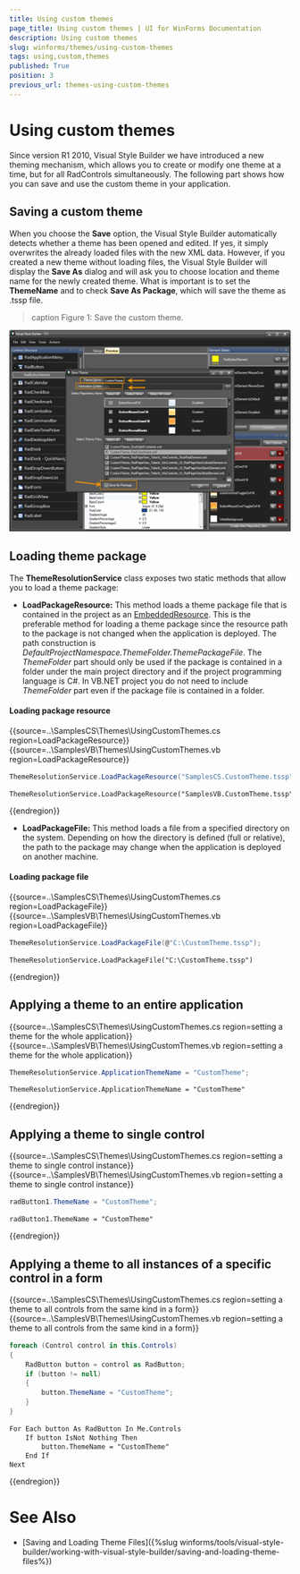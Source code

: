 ```yaml
---
title: Using custom themes
page_title: Using custom themes | UI for WinForms Documentation
description: Using custom themes
slug: winforms/themes/using-custom-themes
tags: using,custom,themes
published: True
position: 3
previous_url: themes-using-custom-themes
---
```


# Using custom themes

Since version R1 2010, Visual Style Builder we have introduced a new theming mechanism, which allows you to create or modify one theme at a time, but for all RadControls simultaneously. The following part shows how you can save and use the custom theme in your application.


## Saving a custom theme

When you choose the __Save__ option, the Visual Style Builder automatically detects whether a theme has been opened and edited. If yes, it simply overwrites the already loaded files with the new XML data. However, if you created a new theme without loading files, the Visual Style Builder will display the __Save As__ dialog and will ask you to choose location and theme name for the newly created theme. What is important is to set the __ThemeName__ and to check __Save As Package__, which will save the theme as .tssp file.

>caption Figure 1: Save the custom theme.

![themes-using-custom-themes](images/themes-using-custom-themes.png)

## Loading theme package

The __ThemeResolutionService__ class exposes two static methods that allow you to load a theme package:

* __LoadPackageResource:__ This method loads a theme package file that is contained in the project as an [EmbeddedResource](http://msdn.microsoft.com/en-us/library/0c6xyb66(VS.80).aspx). This is the preferable method for loading a theme package since the resource path to the package is not changed when the application is deployed. The path construction is *DefaultProjectNamespace.ThemeFolder.ThemePackageFile*. The *ThemeFolder* part should only be used if the package is contained in a folder under the main project directory and if the project programming language is C#. In VB.NET project you do not need to include *ThemeFolder* part even if the package file is contained in a folder.
            
#### Loading package resource

{{source=..\SamplesCS\Themes\UsingCustomThemes.cs region=LoadPackageResource}} 
{{source=..\SamplesVB\Themes\UsingCustomThemes.vb region=LoadPackageResource}} 

````C#
ThemeResolutionService.LoadPackageResource("SamplesCS.CustomTheme.tssp");

````
````VB.NET
ThemeResolutionService.LoadPackageResource("SamplesVB.CustomTheme.tssp")

````

{{endregion}} 

* __LoadPackageFile:__ This method loads a file from a specified directory on the system. Depending on how the directory is defined (full or relative), the path to the package may change when the application is deployed on another machine.

#### Loading package file

{{source=..\SamplesCS\Themes\UsingCustomThemes.cs region=LoadPackageFile}} 
{{source=..\SamplesVB\Themes\UsingCustomThemes.vb region=LoadPackageFile}} 

````C#
ThemeResolutionService.LoadPackageFile(@"C:\CustomTheme.tssp");

````
````VB.NET
ThemeResolutionService.LoadPackageFile("C:\CustomTheme.tssp")

````

{{endregion}} 

## Applying a theme to an entire application

{{source=..\SamplesCS\Themes\UsingCustomThemes.cs region=setting a theme for the whole application}} 
{{source=..\SamplesVB\Themes\UsingCustomThemes.vb region=setting a theme for the whole application}} 

````C#
ThemeResolutionService.ApplicationThemeName = "CustomTheme";

````
````VB.NET
ThemeResolutionService.ApplicationThemeName = "CustomTheme"

````

{{endregion}} 

## Applying a theme to single control

{{source=..\SamplesCS\Themes\UsingCustomThemes.cs region=setting a theme to single control instance}} 
{{source=..\SamplesVB\Themes\UsingCustomThemes.vb region=setting a theme to single control instance}} 

````C#
radButton1.ThemeName = "CustomTheme";

````
````VB.NET
radButton1.ThemeName = "CustomTheme"

````

{{endregion}} 

## Applying a theme to all instances of a specific control in a form

{{source=..\SamplesCS\Themes\UsingCustomThemes.cs region=setting a theme to all controls from the same kind in a form}} 
{{source=..\SamplesVB\Themes\UsingCustomThemes.vb region=setting a theme to all controls from the same kind in a form}} 

````C#
foreach (Control control in this.Controls)
{
    RadButton button = control as RadButton;
    if (button != null)
    {
        button.ThemeName = "CustomTheme";
    }
}

````
````VB.NET
For Each button As RadButton In Me.Controls
    If button IsNot Nothing Then
        button.ThemeName = "CustomTheme"
    End If
Next

````

{{endregion}} 

# See Also

 * [Saving and Loading Theme Files]({%slug winforms/tools/visual-style-builder/working-with-visual-style-builder/saving-and-loading-theme-files%})
